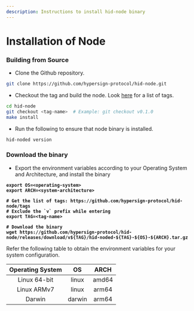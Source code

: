 ```yaml
---
description: Instructions to install hid-node binary
---
```


# Installation of Node

### Building from Source

* Clone the Github repository.

```bash
git clone https://github.com/hypersign-protocol/hid-node.git
```

* Checkout the tag and build the node. Look [here](https://github.com/hypersign-protocol/hid-node/tags) for a list of tags.

```bash
cd hid-node
git checkout <tag-name>  # Example: git checkout v0.1.0
make install
```

* Run the following to ensure that node binary is installed.

```bash
hid-noded version
```

### Download the binary

* Export the environment variables according to your Operating System and Architecture, and install the binary

<pre class="language-bash"><code class="lang-bash"><strong>export OS=&#x3C;operating-system>
</strong><strong>export ARCH=&#x3C;system-architecture>
</strong><strong>
</strong><strong># Get the list of tags: https://github.com/hypersign-protocol/hid-node/tags
</strong><strong># Exclude the `v` prefix while entering
</strong><strong>export TAG=&#x3C;tag-name>
</strong><strong>
</strong><strong># Download the binary
</strong><strong>wget https://github.com/hypersign-protocol/hid-node/releases/download/v${TAG}/hid-noded-${TAG}-${OS}-${ARCH}.tar.gz</strong></code></pre>

Refer the following table to obtain the environment variables for your system configuration.

| Operating System |   OS   |  ARCH |
| :--------------: | :----: | :---: |
|   Linux 64-bit   |  linux | amd64 |
|    Linux ARMv7   |  linux | arm64 |
|      Darwin      | darwin | arm64 |
